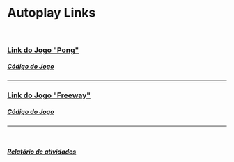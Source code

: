 # Autoplay Links
<br>

### [Link do Jogo "Pong"](https://editor.p5js.org/LeonarDev/present/AVdhVQ8ro)
##### [Código do Jogo](https://editor.p5js.org/LeonarDev/sketches/AVdhVQ8ro)
<hr>

### [Link do Jogo "Freeway"](https://editor.p5js.org/LeonarDev/present/UFaV1WJ4l)
##### [Código do Jogo](https://editor.p5js.org/LeonarDev/sketches/UFaV1WJ4l)
<hr>

<!--
### [Aplicação "Períodos do Dia"](https://github.com/LeonarDev/Autoplay/tree/main/1_front-end/projeto_datas)
<hr>

### [Aplicação "Lista de Tarefas"](https://github.com/LeonarDev/Autoplay/tree/main/1_front-end/projeto_lista_de_tarefas)
<hr>

### [Aplicação "Idades"](https://github.com/LeonarDev/Autoplay/tree/main/1_front-end/projeto_idades)
<hr>
-->

<br>

##### [Relatório de atividades](https://docs.google.com/spreadsheets/d/1Prodhu5ArRMOwmDUNxrt9BOTZ2vCblK0FRldaDVtr-s/edit?usp=sharing)
